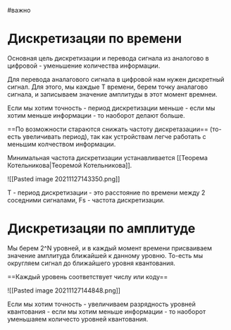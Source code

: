 #важно 

# Дискретизацяи по времени

Основная цель дискретизации и перевода сигнала из аналогово в цифровой - уменьшение количества информации.

Для перевода аналагового сигнала в цифровой нам нужен дискретный сигнал. Для этого, мы каждые T времени, берем точку аналагово сигнала, и записываем значение амплитуды в этот момент времнеи.

Если мы хотим точность - период дискретизации меньше - если мы хотим меньше информации - то наоборот делают больше. 

==По возможности стараются снижать частоту дискретазации== (то-есть увеличивать период), так как устройствам легче работать с меньшим колчеством информации.

Минимальная частота дискретизации устанавливается [[Теорема Котельникова|Теоремой Котельникова]].

![[Pasted image 20211127143350.png]]

T - период дискретизации - это расстояние по времени между 2 соседними сигналами, Fs - частота дискретизации.


# Дискретизацяи по амплитуде

Мы берем 2^N уровней, и в каждый момент времени присваиваем значение амплитуда ближайшей к данному уровню. То-есть мы округляем сигнал до ближайшего уровня квантования.

==Каждый уровень соответствует числу или коду==

![[Pasted image 20211127144848.png]]

Если мы хотим точность - увеличиваем разрядность уровней квантования - если мы хотим меньше информации - то наоборот уменьшаяем количесто уровней квантования.